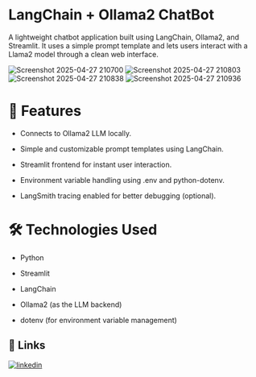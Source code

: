 
# LangChain + Ollama2 ChatBot
A lightweight chatbot application built using LangChain, Ollama2, and Streamlit. It uses a simple prompt template and lets users interact with a Llama2 model through a clean web interface.

![Screenshot 2025-04-27 210700](https://github.com/user-attachments/assets/8d3498b8-035d-4ab5-9a12-5dc0950547c0)
![Screenshot 2025-04-27 210803](https://github.com/user-attachments/assets/e14a1da4-6839-4869-b305-940377edb5e6)
![Screenshot 2025-04-27 210838](https://github.com/user-attachments/assets/e01205c9-aa4b-4669-bbd8-de4c92ca7f4f)
![Screenshot 2025-04-27 210936](https://github.com/user-attachments/assets/3e78d67d-9b8a-4dd4-857b-a1c1202eae1d)


# 🚀 Features

* Connects to Ollama2 LLM locally.

* Simple and customizable prompt templates using LangChain.

* Streamlit frontend for instant user interaction.

* Environment variable handling using .env and python-dotenv.

* LangSmith tracing enabled for better debugging (optional).

# 🛠️ Technologies Used

* Python

* Streamlit 

* LangChain

* Ollama2 (as the LLM backend)

* dotenv (for environment variable management)

## 🔗 Links

[![linkedin](https://img.shields.io/badge/linkedin-0A66C2?style=for-the-badge&logo=linkedin&logoColor=white)](https://www.linkedin.com/in/aryan-sinha-877698212/)

